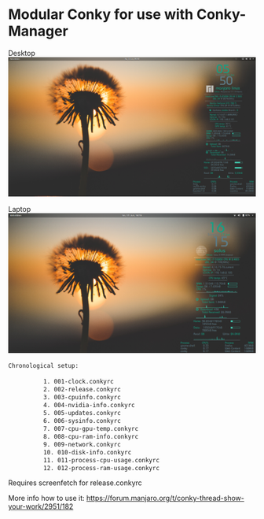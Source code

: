 # Modular Conky for use with Conky-Manager
Desktop
![alt text](https://github.com/puxplaying/conky/blob/master/conky.png)

Laptop
![alt text](https://github.com/puxplaying/conky/blob/master/conky2.png)

    Chronological setup:
    
              1. 001-clock.conkyrc
              2. 002-release.conkyrc
              3. 003-cpuinfo.conkyrc
              4. 004-nvidia-info.conkyrc
              5. 005-updates.conkyrc
              6. 006-sysinfo.conkyrc
              7. 007-cpu-gpu-temp.conkyrc
              8. 008-cpu-ram-info.conkyrc
              9. 009-network.conkyrc
              10. 010-disk-info.conkyrc
              11. 011-process-cpu-usage.conkyrc
              12. 012-process-ram-usage.conkyrc

Requires screenfetch for release.conkyrc

More info how to use it: https://forum.manjaro.org/t/conky-thread-show-your-work/2951/182
